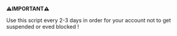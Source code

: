 **⚠️IMPORTANT⚠️**

Use this script every 2-3 days in order for your account not to get suspended or eved blocked !
